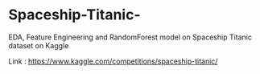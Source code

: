 # Spaceship-Titanic-
EDA, Feature Engineering and RandomForest model on Spaceship Titanic dataset on Kaggle

Link : https://www.kaggle.com/competitions/spaceship-titanic/

